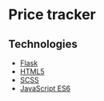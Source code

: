 # Price tracker

## Technologies

- [Flask](https://flask.palletsprojects.com/)
- [HTML5](https://html.spec.whatwg.org/)
- [SCSS](https://sass-lang.com/)
- [JavaScript ES6](https://www.w3schools.com/Js/js_es6.asp)